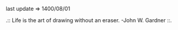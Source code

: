last update&nbsp;=>&nbsp;1400/08/01


.:: Life is the art of drawing without an eraser. -John W. Gardner  ::.